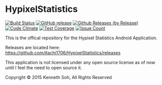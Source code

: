 # HypixelStatistics 
[![Build Status](https://travis-ci.org/itachi1706/HypixelStatistics.svg?branch=master)](https://travis-ci.org/itachi1706/HypixelStatistics) [![GitHub release](https://img.shields.io/github/release/itachi1706/HypixelStatistics.svg)](https://github.com/itachi1706/HypixelStatistics/releases) [![Github Releases (by Release)](https://img.shields.io/github/downloads/itachi1706/HypixelStatistics/latest/total.svg)](https://github.com/itachi1706/HypixelStatistics/releases) [![Code Climate](https://codeclimate.com/github/itachi1706/HypixelStatistics/badges/gpa.svg)](https://codeclimate.com/github/itachi1706/HypixelStatistics) [![Test Coverage](https://codeclimate.com/github/itachi1706/HypixelStatistics/badges/coverage.svg)](https://codeclimate.com/github/itachi1706/HypixelStatistics/coverage) [![Issue Count](https://codeclimate.com/github/itachi1706/HypixelStatistics/badges/issue_count.svg)](https://codeclimate.com/github/itachi1706/HypixelStatistics)


This is the offical repository for the Hypixel Statistics Android Application. 

Releases are located here:       
https://github.com/itachi1706/HypixelStatistics/releases

This application is not licensed under any open source license as of now until I feel the need to open source it.

Copyright © 2015 Kenneth Soh, All Rights Reserved
